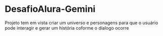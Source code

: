 # DesafioAlura-Gemini
Projeto tem em vista criar um universo e personagens para que o usuário pode interagir e gerar um história coforme o dialogo ocorre
